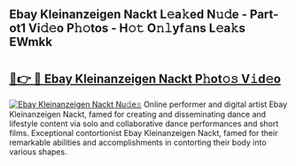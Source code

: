 ## Ebay Kleinanzeigen Nackt L𝚎a𝚔ed N𝚞𝚍e - Part-ot1 Vi𝚍𝚎o P𝚑𝚘tos - H𝚘𝚝 O𝚗𝚕yf𝚊ns L𝚎a𝚔s EWmkk

# <h2><a href="http://kf7h9up.oniu.top/?m=Ebay+Kleinanzeigen+Nackt">🔗👉 🔴 Ebay Kleinanzeigen Nackt P𝚑ot𝚘𝚜 V𝚒d𝚎o</a></h2>

[![Ebay Kleinanzeigen Nackt Nu𝚍e𝚜](https://i.imgur.com/0qMVB7G.gif)](http://kf7h9up.oniu.top/?m=Ebay+Kleinanzeigen+Nackt)
Online performer and digital artist Ebay Kleinanzeigen Nackt, famed for creating and disseminating dance and lifestyle content via solo and collaborative dance performances and short films. Exceptional contortionist Ebay Kleinanzeigen Nackt, famed for their remarkable abilities and accomplishments in contorting their body into various shapes.  
